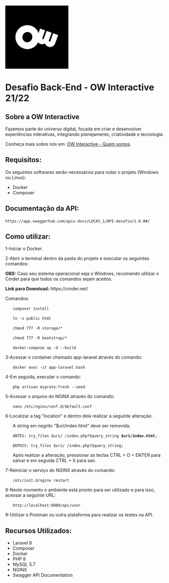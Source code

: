![Logo OW Interactive](https://github.com/owInteractive/desafio-backend/raw/master/media/logo.jpg "OW Interactive")

# Desafio Back-End - OW Interactive 21/22

## Sobre a OW Interactive
Fazemos parte do universo digital, focada em criar e desenvolver experiências interativas, integrando planejamento, criatividade e tecnologia.

Conheça mais sobre nós em: [OW Interactive - Quem somos](http://www.owinteractive.com/quem-somos/).

## Requisitos:
Os seguintes softwares serão necessários para rodar o projeto (Windows ou Linux):
<ul>
    <li>Docker</li>
    <li>Composer</li>
</ul>

## Documentação da API:
<p><code>https://app.swaggerhub.com/apis-docs/LUCAS_1/API-desafio/1.0.0#/</code></p>

## Como utilizar:

<p>1-Iniciar o Docker.</p>
<p>2-Abrir o terminal dentro da pasta do projeto e executar os seguintes comandos:</p>
<p><b>OBS:</b> Caso seu sistema operacional seja o Windows, recomendo utilizar o Cmder para que todos os comandos sejam aceitos.</p>
<p><b>Link para Download:</b> https://cmder.net/ </p>

<p>Comandos:</p>
<ul>
    <p><code>composer install</code></p>
    <p><code>ln -s public html</code></p>
    <p><code>chmod 777 -R storage/*</code></p>
    <p><code>chmod 777 -R bootstrap/*</code></p>
    <p><code>docker-compose up -d --build</code></p>
</ul>
<p>3-Acessar o container chamado app-laravel através do comando:</p>
<ul>
    <p><code>docker exec -it app-laravel bash</code></p>
</ul>
<p>4-Em seguida, executar o comando:</p>
<ul>
    <p><code>php artisan migrate:fresh --seed</code></p>
</ul>
<p>5-Acessar o arquivo do NGINX através do comando:</p>
<ul>
    <p><code>nano /etc/nginx/conf.d/default.conf</code></p>
</ul>
<p>6-Localizar a tag "location" e dentro dela realizar a seguinte alteração:</p>
<ul>
    <p>A string em negrito "$uri/index.html" deve ser removida;</p>
    <p><code>ANTES: try_files $uri/ /index.php?$query_string <b>$uri/index.html</b>;</code></p>
    <p><code>DEPOIS: try_files $uri/ /index.php?$query_string;</code></p>
    <p>Após realizar a alteração, pressionar as teclas CTRL + O + ENTER para salvar e em seguida CTRL + X para sair.</p>
</ul>
<p>7-Reiniciar o serviço do NGINX através do comando:</p>
<ul>
    <p><code>/etc/init.d/nginx restart</code></p>
</ul>
<p>8-Neste momento o ambiente está pronto para ser utilizado e para isso, acessar a seguinte URL:</p>
<ul>
    <p><code>http://localhost:8080/api/user</code></p>
</ul>
<p>9-Utilizar o Postman ou outra plataforma para realizar os testes na API.</p>


## Recursos Utilizados:

<ul>
    <li>Laravel 8</li>
    <li>Composer</li>
    <li>Docker</li>
    <li>PHP 8</li>
    <li>MySQL 5.7</li>
    <li>NGINX</li>
    <li>Swagger API Documentation</li>
</ul>
